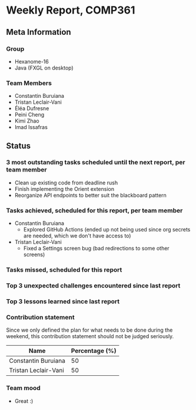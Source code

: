 # Weekly Report, COMP361

## Meta Information

### Group

* Hexanome-16
* Java (FXGL on desktop)

### Team Members

* Constantin Buruiana
* Tristan Leclair-Vani
* Éléa Dufresne
* Peini Cheng
* Kimi Zhao
* Imad Issafras

## Status

### 3 most outstanding tasks scheduled until the next report, per team member

- Clean up existing code from deadline rush
- Finish implementing the Orient extension
- Reorganize API endpoints to better suit the blackboard pattern

### Tasks achieved, scheduled for this report, per team member

* Constantin Buruiana
  * Explored GitHub Actions (ended up not being used since org secrets are needed, which we don't have access to)
* Tristan Leclair-Vani
  * Fixed a Settings screen bug (bad redirections to some other screens)

### Tasks missed, scheduled for this report

### Top 3 unexpected challenges encountered since last report

### Top 3 lessons learned since last report

### Contribution statement

Since we only defined the plan for what needs to be done during the weekend, this contribution statement should not be judged seriously.

Name | Percentage (%)
--- | ---
Constantin Buruiana | 50
Tristan Leclair-Vani | 50

### Team mood

* Great :)

